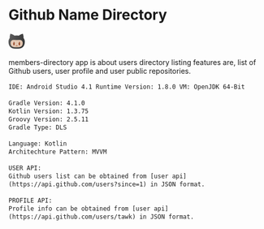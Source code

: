 # Github Name Directory  

![alt text](https://github.com/johnjake/members-directory/blob/master/app/src/main/res/drawable/ic_github_logo.png)

members-directory app is about users directory listing features are, list of Github users, user profile and user public repositories.

    IDE: Android Studio 4.1 Runtime Version: 1.8.0 VM: OpenJDK 64-Bit

    Gradle Version: 4.1.0
    Kotlin Version: 1.3.75
    Groovy Version: 2.5.11
    Gradle Type: DLS

    Language: Kotlin
    Architechture Pattern: MVVM 

    USER API:
    Github users list can be obtained from [user api](https://api.github.com/users?since=1) in JSON format.

    PROFILE API:
    Profile info can be obtained from [user api](https://api.github.com/users/tawk) in JSON format.
